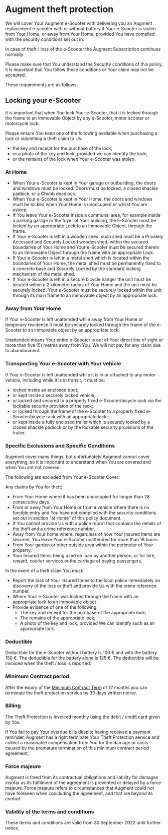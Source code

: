 # Augment theft protection

We will cover Your Augment e-Scooter with delivering you an Augment replacement e-scooter with or without battery if Your e-Scooter is stolen from Your Home, or away from Your Home, provided You have complied with the security conditions set out in.

In case of theft / loss of the e-Scooter the Augment Subscription continues normally.

Please make sure that You understand the Security conditions of this policy, it is important that You follow these conditions or Your claim may not be accepted.

These requirements are as follows:

## Locking your e-Scooter

It is important that when You lock Your e-Scooter, that it is locked through the frame to an Immovable Object by any e-Scooter, motor scooter or motorcycle lock.

Please ensure You keep one of the following available when purchasing a lock or submitting
a theft claim to Us:

- the key and receipt for the purchase of the lock;
- or a photo of the key and lock, provided we can identify the lock;
- or the remains of the lock when Your e-Scooter was stolen.

### At Home

- When Your e-Scooter is kept in Your garage or outbuilding, the doors and windows must be locked. Doors must be locked, a closed shackle padlock, or a Chubb deadlock.
- When Your e-Scooter is kept in Your Home, the doors and windows must be locked when Your Home is unoccupied or whilst You are asleep.
- If You leave Your e-Scooter inside a communal area, for example inside a parking garage or the foyer of Your building, the E-Scooter must be locked by an appropriate Lock to an Immovable Object, through the frame.
- If Your e-Scooter is left in a wooden shed, such shed must be a Privately Accessed and Securely Locked wooden shed, within the secured boundaries of Your Home and Your e-Scooter must be secured therein to an Immovable Object through the frame with an appropriate Lock.
- If Your e-Scooter is left in a metal shed which is located within the boundaries of Your Home, the metal shed must be permanently fixed to a concrete base and Securely Locked by the standard locking mechanism of the metal shed.
- If Your e-Scooter is left in a secure bicycle hanger the unit must be located within a 2 kilometre radius of Your Home and the unit must be securely locked. Your e-Scooter must be securely locked within the unit through its main frame to an immovable object by an appropriate lock.

<div class="page"/>

### Away from Your Home

If Your e-Scooter is left unattended while away from Your Home or temporary residence it must be securely locked through the frame of the e-Scooter to an immovable object by an appropriate lock.

Unattended means Your entire e-Scooter is out of Your direct line of sight or more than five (5) metres away from You. We will not pay for any claim due to abandonment.

### Transporting Your e-Scooter with Your vehicle

If Your e-Scooter is left unattended while it is in or attached to any motor vehicle, including while it is in transit, it must be:

- locked inside an enclosed boot;
- or kept inside a securely locked vehicle;
- or locked and secured to a properly fixed e-Scooter/bicycle rack via the lockable security provision of the rack;
- or locked through the frame of the e-Scooter to a properly fixed e-Scooter/bicycle rack with an appropriate lock;
- or kept inside a fully enclosed trailer which is securely locked by a closed shackle padlock or by the lockable security provisions of the trailer.

### Specific Exclusions and Specific Conditions

Augment cover many things, but unfortunately Augment cannot cover everything, so it is important to understand when You are covered and when You are not covered.

The following are excluded from Your e-Scooter Cover:

Any claims by You for theft;

- From Your Home where it has been unoccupied for longer than 28 consecutive days.
- From or away from Your Home or from a vehicle where there is no forcible entry and You have not complied with the security conditions set out in section “at Home” of this policy document.
- If You cannot provide Us with a police report that contains the details of the theft and a crime reference number.
- Away from Your home where, regardless of how Your Insured Items are secured, You leave Your e-Scooter unattended for more than 18 hours.
- From Your garden or other outside area within the perimeter of Your property.
- Your Insured Items being used on loan by another person, or for hire, reward, courier services or the carriage of paying passengers.

In the event of a theft claim You must:

- Report the loss of Your Insured Items to the local police immediately on discovery of the loss or theft and provide Us with the crime reference number.
- Where Your e-Scooter was locked through the frame with an appropriate lock to an Immovable object
- Provide evidence of one of the following:
  - The key and receipt for the purchase of the appropriate lock;
  - The remains of the appropriate lock;
  - A photo of the key and lock, provided We can identify such as an appropriate lock.

### Deductible

Deductible for the e-Scooter without battery is 100 € and with the battery 150 €. The deductible for the battery alone is 125 €. The deductible will be invoiced when the theft / loss is reported.

### Minimum Contract period

After the expiry of the [Minimum Contract Term](https://www.lawinsider.com/dictionary/minimum-contract-term) of 12 months you can terminate the theft protection service by 30 days written notice.

### Billing

The Theft Protection is invoiced monthly using the debit / credit card given by You.

If You fail to pay Your overdue bills despite having received a payment reminder, Augment has a right terminate Your Theft Protection service and collect a reasonable compensation from You for the damage or costs caused by the premature termination of this minimum contract period agreement,

### Force majeure

Augment is freed from its contractual obligations and liability for damages insofar as its fulfilment of the agreement is prevented or delayed by a force majeure. Force majeure refers to circumstances that Augment could not have foreseen when concluding the agreement, and that are beyond its control.

### Validity of the terms and conditions

These terms and conditions are valid from 30 September 2022 until further notice.
